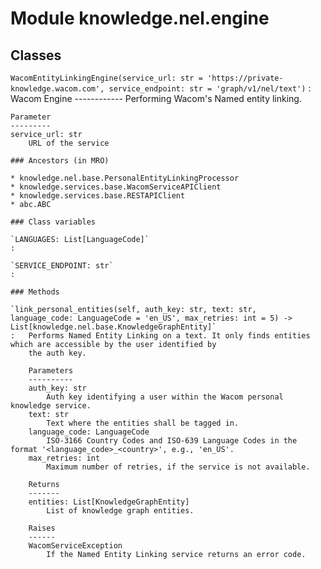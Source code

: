 Module knowledge.nel.engine
===========================

Classes
-------

`WacomEntityLinkingEngine(service_url: str = 'https://private-knowledge.wacom.com', service_endpoint: str = 'graph/v1/nel/text')`
:   Wacom Engine
    ------------
    Performing Wacom's Named entity linking.
    
    Parameter
    ---------
    service_url: str
        URL of the service

    ### Ancestors (in MRO)

    * knowledge.nel.base.PersonalEntityLinkingProcessor
    * knowledge.services.base.WacomServiceAPIClient
    * knowledge.services.base.RESTAPIClient
    * abc.ABC

    ### Class variables

    `LANGUAGES: List[LanguageCode]`
    :

    `SERVICE_ENDPOINT: str`
    :

    ### Methods

    `link_personal_entities(self, auth_key: str, text: str, language_code: LanguageCode = 'en_US', max_retries: int = 5) ‑> List[knowledge.nel.base.KnowledgeGraphEntity]`
    :   Performs Named Entity Linking on a text. It only finds entities which are accessible by the user identified by
        the auth key.
        
        Parameters
        ----------
        auth_key: str
            Auth key identifying a user within the Wacom personal knowledge service.
        text: str
            Text where the entities shall be tagged in.
        language_code: LanguageCode
            ISO-3166 Country Codes and ISO-639 Language Codes in the format '<language_code>_<country>', e.g., 'en_US'.
        max_retries: int
            Maximum number of retries, if the service is not available.
        
        Returns
        -------
        entities: List[KnowledgeGraphEntity]
            List of knowledge graph entities.
        
        Raises
        ------
        WacomServiceException
            If the Named Entity Linking service returns an error code.